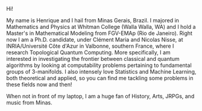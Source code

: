 Hi!

My name is Henrique and I hail from Minas Gerais, Brazil. I majored in Mathematics and Physics at Whitman College (Walla Walla, WA) and I hold a Master's in Mathematical Modeling from FGV-EMAp (Rio de Janeiro). Right now I am a Ph.D. candidate, under Clément Maria and Nicolas Nisse, at INRIA/Université Côte d'Azur in Valbonne, southern France, where I research Topological Quantum Computing. More specifically, I am interested in investigating the frontier between classical and quantum algorithms by looking at computability problems pertaining to fundamental groups of 3-manifolds. I also intensely love Statistics and Machine Learning, both theoretical and applied, so you can find me tackling some problems in these fields now and then! 

When not in front of my laptop, I am a huge fan of History, Arts, JRPGs, and music from Minas.
